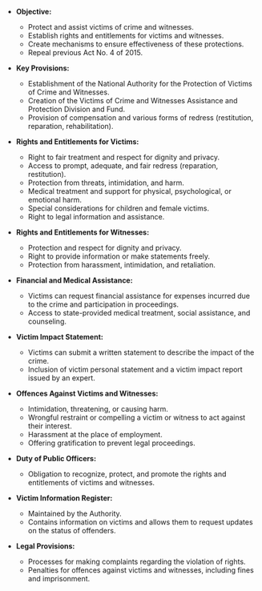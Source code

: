 - **Objective:** 
  - Protect and assist victims of crime and witnesses.
  - Establish rights and entitlements for victims and witnesses.
  - Create mechanisms to ensure effectiveness of these protections.
  - Repeal previous Act No. 4 of 2015.

- **Key Provisions:**
  - Establishment of the National Authority for the Protection of Victims of Crime and Witnesses.
  - Creation of the Victims of Crime and Witnesses Assistance and Protection Division and Fund.
  - Provision of compensation and various forms of redress (restitution, reparation, rehabilitation).

- **Rights and Entitlements for Victims:**
  - Right to fair treatment and respect for dignity and privacy.
  - Access to prompt, adequate, and fair redress (reparation, restitution).
  - Protection from threats, intimidation, and harm.
  - Medical treatment and support for physical, psychological, or emotional harm.
  - Special considerations for children and female victims.
  - Right to legal information and assistance.

- **Rights and Entitlements for Witnesses:**
  - Protection and respect for dignity and privacy.
  - Right to provide information or make statements freely.
  - Protection from harassment, intimidation, and retaliation.

- **Financial and Medical Assistance:**
  - Victims can request financial assistance for expenses incurred due to the crime and participation in proceedings.
  - Access to state-provided medical treatment, social assistance, and counseling.

- **Victim Impact Statement:**
  - Victims can submit a written statement to describe the impact of the crime.
  - Inclusion of victim personal statement and a victim impact report issued by an expert.

- **Offences Against Victims and Witnesses:**
  - Intimidation, threatening, or causing harm.
  - Wrongful restraint or compelling a victim or witness to act against their interest.
  - Harassment at the place of employment.
  - Offering gratification to prevent legal proceedings.

- **Duty of Public Officers:**
  - Obligation to recognize, protect, and promote the rights and entitlements of victims and witnesses.
  
- **Victim Information Register:**
  - Maintained by the Authority.
  - Contains information on victims and allows them to request updates on the status of offenders.

- **Legal Provisions:**
  - Processes for making complaints regarding the violation of rights.
  - Penalties for offences against victims and witnesses, including fines and imprisonment.